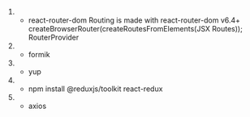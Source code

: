 1. - react-router-dom
     Routing is made with react-router-dom v6.4+
     createBrowserRouter(createRoutesFromElements(JSX Routes));
     RouterProvider
2. - formik
3. - yup
4. - npm install @reduxjs/toolkit react-redux
5. - axios